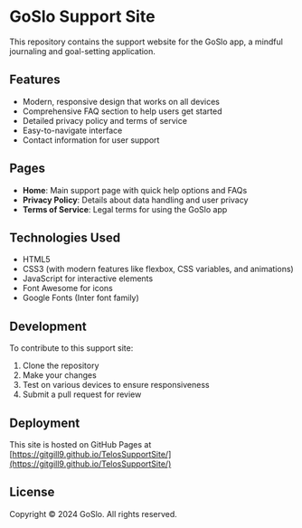 # GoSlo Support Site

This repository contains the support website for the GoSlo app, a mindful journaling and goal-setting application.

## Features

- Modern, responsive design that works on all devices
- Comprehensive FAQ section to help users get started
- Detailed privacy policy and terms of service
- Easy-to-navigate interface
- Contact information for user support

## Pages

- **Home**: Main support page with quick help options and FAQs
- **Privacy Policy**: Details about data handling and user privacy
- **Terms of Service**: Legal terms for using the GoSlo app

## Technologies Used

- HTML5
- CSS3 (with modern features like flexbox, CSS variables, and animations)
- JavaScript for interactive elements
- Font Awesome for icons
- Google Fonts (Inter font family)

## Development

To contribute to this support site:

1. Clone the repository
2. Make your changes
3. Test on various devices to ensure responsiveness
4. Submit a pull request for review

## Deployment

This site is hosted on GitHub Pages at [https://gitgill9.github.io/TelosSupportSite/](https://gitgill9.github.io/TelosSupportSite/)

## License

Copyright © 2024 GoSlo. All rights reserved.
